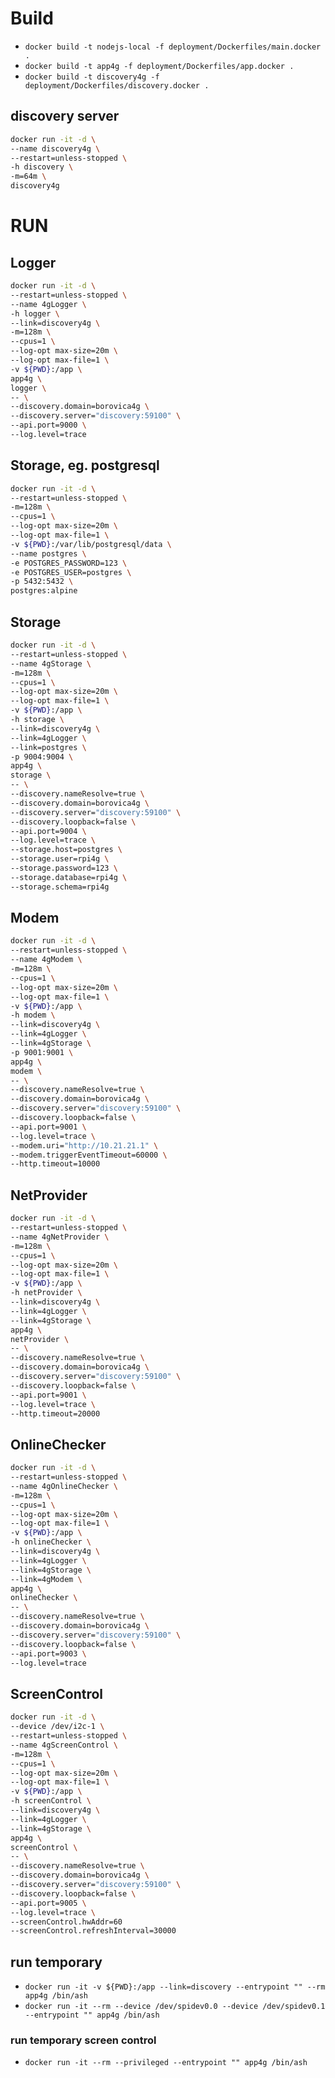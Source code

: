 # Build
- `docker build -t nodejs-local -f deployment/Dockerfiles/main.docker .`
- `docker build -t app4g -f deployment/Dockerfiles/app.docker .`
- `docker build -t discovery4g -f deployment/Dockerfiles/discovery.docker .`

## discovery server
```bash
docker run -it -d \
--name discovery4g \
--restart=unless-stopped \
-h discovery \
-m=64m \
discovery4g
```

# RUN

## Logger
```bash
docker run -it -d \
--restart=unless-stopped \
--name 4gLogger \
-h logger \
--link=discovery4g \
-m=128m \
--cpus=1 \
--log-opt max-size=20m \
--log-opt max-file=1 \
-v ${PWD}:/app \
app4g \
logger \
-- \
--discovery.domain=borovica4g \
--discovery.server="discovery:59100" \
--api.port=9000 \
--log.level=trace
```

## Storage, eg. postgresql
```bash
docker run -it -d \
--restart=unless-stopped \
-m=128m \
--cpus=1 \
--log-opt max-size=20m \
--log-opt max-file=1 \
-v ${PWD}:/var/lib/postgresql/data \
--name postgres \
-e POSTGRES_PASSWORD=123 \
-e POSTGRES_USER=postgres \
-p 5432:5432 \
postgres:alpine
```

## Storage
```bash
docker run -it -d \
--restart=unless-stopped \
--name 4gStorage \
-m=128m \
--cpus=1 \
--log-opt max-size=20m \
--log-opt max-file=1 \
-v ${PWD}:/app \
-h storage \
--link=discovery4g \
--link=4gLogger \
--link=postgres \
-p 9004:9004 \
app4g \
storage \
-- \
--discovery.nameResolve=true \
--discovery.domain=borovica4g \
--discovery.server="discovery:59100" \
--discovery.loopback=false \
--api.port=9004 \
--log.level=trace \
--storage.host=postgres \
--storage.user=rpi4g \
--storage.password=123 \
--storage.database=rpi4g \
--storage.schema=rpi4g
```

## Modem
```bash
docker run -it -d \
--restart=unless-stopped \
--name 4gModem \
-m=128m \
--cpus=1 \
--log-opt max-size=20m \
--log-opt max-file=1 \
-v ${PWD}:/app \
-h modem \
--link=discovery4g \
--link=4gLogger \
--link=4gStorage \
-p 9001:9001 \
app4g \
modem \
-- \
--discovery.nameResolve=true \
--discovery.domain=borovica4g \
--discovery.server="discovery:59100" \
--discovery.loopback=false \
--api.port=9001 \
--log.level=trace \
--modem.uri="http://10.21.21.1" \
--modem.triggerEventTimeout=60000 \
--http.timeout=10000
```

## NetProvider
```bash
docker run -it -d \
--restart=unless-stopped \
--name 4gNetProvider \
-m=128m \
--cpus=1 \
--log-opt max-size=20m \
--log-opt max-file=1 \
-v ${PWD}:/app \
-h netProvider \
--link=discovery4g \
--link=4gLogger \
--link=4gStorage \
app4g \
netProvider \
-- \
--discovery.nameResolve=true \
--discovery.domain=borovica4g \
--discovery.server="discovery:59100" \
--discovery.loopback=false \
--api.port=9001 \
--log.level=trace \
--http.timeout=20000
```

## OnlineChecker
```bash
docker run -it -d \
--restart=unless-stopped \
--name 4gOnlineChecker \
-m=128m \
--cpus=1 \
--log-opt max-size=20m \
--log-opt max-file=1 \
-v ${PWD}:/app \
-h onlineChecker \
--link=discovery4g \
--link=4gLogger \
--link=4gStorage \
--link=4gModem \
app4g \
onlineChecker \
-- \
--discovery.nameResolve=true \
--discovery.domain=borovica4g \
--discovery.server="discovery:59100" \
--discovery.loopback=false \
--api.port=9003 \
--log.level=trace
```

## ScreenControl
```bash
docker run -it -d \
--device /dev/i2c-1 \
--restart=unless-stopped \
--name 4gScreenControl \
-m=128m \
--cpus=1 \
--log-opt max-size=20m \
--log-opt max-file=1 \
-v ${PWD}:/app \
-h screenControl \
--link=discovery4g \
--link=4gLogger \
--link=4gStorage \
app4g \
screenControl \
-- \
--discovery.nameResolve=true \
--discovery.domain=borovica4g \
--discovery.server="discovery:59100" \
--discovery.loopback=false \
--api.port=9005 \
--log.level=trace \
--screenControl.hwAddr=60
--screenControl.refreshInterval=30000
```

## run temporary
- `docker run -it -v ${PWD}:/app --link=discovery --entrypoint "" --rm app4g /bin/ash`
- `docker run -it --rm --device /dev/spidev0.0 --device /dev/spidev0.1 --entrypoint "" app4g /bin/ash`

### run temporary screen control
- `docker run -it --rm --privileged --entrypoint "" app4g /bin/ash`

